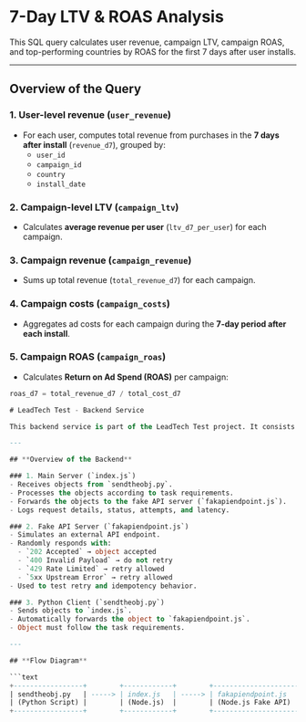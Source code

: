 # 7-Day LTV & ROAS Analysis

This SQL query calculates user revenue, campaign LTV, campaign ROAS, and top-performing countries by ROAS for the first 7 days after user installs.

---

## **Overview of the Query**

### 1. User-level revenue (`user_revenue`)
- For each user, computes total revenue from purchases in the **7 days after install** (`revenue_d7`), grouped by:
  - `user_id`
  - `campaign_id`
  - `country`
  - `install_date`

### 2. Campaign-level LTV (`campaign_ltv`)
- Calculates **average revenue per user** (`ltv_d7_per_user`) for each campaign.

### 3. Campaign revenue (`campaign_revenue`)
- Sums up total revenue (`total_revenue_d7`) for each campaign.

### 4. Campaign costs (`campaign_costs`)
- Aggregates ad costs for each campaign during the **7-day period after each install**.

### 5. Campaign ROAS (`campaign_roas`)
- Calculates **Return on Ad Spend (ROAS)** per campaign:

```sql
roas_d7 = total_revenue_d7 / total_cost_d7

# LeadTech Test - Backend Service

This backend service is part of the LeadTech Test project. It consists of two Node.js servers and a Python client script to send task-specific objects.

---

## **Overview of the Backend**

### 1. Main Server (`index.js`)
- Receives objects from `sendtheobj.py`.  
- Processes the objects according to task requirements.  
- Forwards the objects to the fake API server (`fakapiendpoint.js`).  
- Logs request details, status, attempts, and latency.

### 2. Fake API Server (`fakapiendpoint.js`)
- Simulates an external API endpoint.  
- Randomly responds with:
  - `202 Accepted` → object accepted  
  - `400 Invalid Payload` → do not retry  
  - `429 Rate Limited` → retry allowed  
  - `5xx Upstream Error` → retry allowed  
- Used to test retry and idempotency behavior.

### 3. Python Client (`sendtheobj.py`)
- Sends objects to `index.js`.  
- Automatically forwards the object to `fakapiendpoint.js`.  
- Object must follow the task requirements.  

---

## **Flow Diagram**

```text
+-----------------+        +------------+        +----------------------+
| sendtheobj.py   | -----> | index.js   | -----> | fakapiendpoint.js    |
| (Python Script) |        | (Node.js)  |        | (Node.js Fake API)   |
+-----------------+        +------------+        +----------------------+
